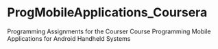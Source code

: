 ProgMobileApplications_Coursera
===============================

Programming Assignments for the Courser Course Programming Mobile Applications for Android Handheld Systems
